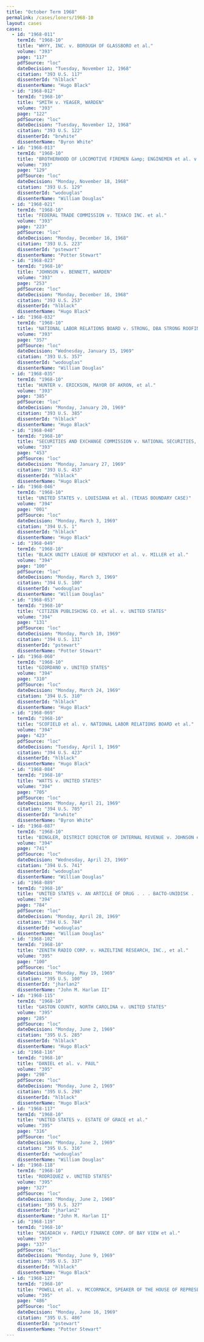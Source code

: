 ```yaml
---
title: "October Term 1968"
permalink: /cases/loners/1968-10
layout: cases
cases:
  - id: "1968-011"
    termId: "1968-10"
    title: "WHYY, INC. v. BOROUGH OF GLASSBORO et al."
    volume: "393"
    page: "117"
    pdfSource: "loc"
    dateDecision: "Tuesday, November 12, 1968"
    citation: "393 U.S. 117"
    dissenterId: "hlblack"
    dissenterName: "Hugo Black"
  - id: "1968-012"
    termId: "1968-10"
    title: "SMITH v. YEAGER, WARDEN"
    volume: "393"
    page: "122"
    pdfSource: "loc"
    dateDecision: "Tuesday, November 12, 1968"
    citation: "393 U.S. 122"
    dissenterId: "brwhite"
    dissenterName: "Byron White"
  - id: "1968-013"
    termId: "1968-10"
    title: "BROTHERHOOD OF LOCOMOTIVE FIREMEN &amp; ENGINEMEN et al. v. CHICAGO, ROCK ISLAND &amp; PACIFIC RAILROAD CO. et al."
    volume: "393"
    page: "129"
    pdfSource: "loc"
    dateDecision: "Monday, November 18, 1968"
    citation: "393 U.S. 129"
    dissenterId: "wodouglas"
    dissenterName: "William Douglas"
  - id: "1968-021"
    termId: "1968-10"
    title: "FEDERAL TRADE COMMISSION v. TEXACO INC. et al."
    volume: "393"
    page: "223"
    pdfSource: "loc"
    dateDecision: "Monday, December 16, 1968"
    citation: "393 U.S. 223"
    dissenterId: "pstewart"
    dissenterName: "Potter Stewart"
  - id: "1968-023"
    termId: "1968-10"
    title: "JOHNSON v. BENNETT, WARDEN"
    volume: "393"
    page: "253"
    pdfSource: "loc"
    dateDecision: "Monday, December 16, 1968"
    citation: "393 U.S. 253"
    dissenterId: "hlblack"
    dissenterName: "Hugo Black"
  - id: "1968-032"
    termId: "1968-10"
    title: "NATIONAL LABOR RELATIONS BOARD v. STRONG, DBA STRONG ROOFING &amp; INSULATING CO."
    volume: "393"
    page: "357"
    pdfSource: "loc"
    dateDecision: "Wednesday, January 15, 1969"
    citation: "393 U.S. 357"
    dissenterId: "wodouglas"
    dissenterName: "William Douglas"
  - id: "1968-035"
    termId: "1968-10"
    title: "HUNTER v. ERICKSON, MAYOR OF AKRON, et al."
    volume: "393"
    page: "385"
    pdfSource: "loc"
    dateDecision: "Monday, January 20, 1969"
    citation: "393 U.S. 385"
    dissenterId: "hlblack"
    dissenterName: "Hugo Black"
  - id: "1968-040"
    termId: "1968-10"
    title: "SECURITIES AND EXCHANGE COMMISSION v. NATIONAL SECURITIES, INC., et al."
    volume: "393"
    page: "453"
    pdfSource: "loc"
    dateDecision: "Monday, January 27, 1969"
    citation: "393 U.S. 453"
    dissenterId: "hlblack"
    dissenterName: "Hugo Black"
  - id: "1968-046"
    termId: "1968-10"
    title: "UNITED STATES v. LOUISIANA et al. (TEXAS BOUNDARY CASE)"
    volume: "394"
    page: "001"
    pdfSource: "loc"
    dateDecision: "Monday, March 3, 1969"
    citation: "394 U.S. 1"
    dissenterId: "hlblack"
    dissenterName: "Hugo Black"
  - id: "1968-049"
    termId: "1968-10"
    title: "BLACK UNITY LEAGUE OF KENTUCKY et al. v. MILLER et al."
    volume: "394"
    page: "100"
    pdfSource: "loc"
    dateDecision: "Monday, March 3, 1969"
    citation: "394 U.S. 100"
    dissenterId: "wodouglas"
    dissenterName: "William Douglas"
  - id: "1968-053"
    termId: "1968-10"
    title: "CITIZEN PUBLISHING CO. et al. v. UNITED STATES"
    volume: "394"
    page: "131"
    pdfSource: "loc"
    dateDecision: "Monday, March 10, 1969"
    citation: "394 U.S. 131"
    dissenterId: "pstewart"
    dissenterName: "Potter Stewart"
  - id: "1968-060"
    termId: "1968-10"
    title: "GIORDANO v. UNITED STATES"
    volume: "394"
    page: "310"
    pdfSource: "loc"
    dateDecision: "Monday, March 24, 1969"
    citation: "394 U.S. 310"
    dissenterId: "hlblack"
    dissenterName: "Hugo Black"
  - id: "1968-069"
    termId: "1968-10"
    title: "SCOFIELD et al. v. NATIONAL LABOR RELATIONS BOARD et al."
    volume: "394"
    page: "423"
    pdfSource: "loc"
    dateDecision: "Tuesday, April 1, 1969"
    citation: "394 U.S. 423"
    dissenterId: "hlblack"
    dissenterName: "Hugo Black"
  - id: "1968-084"
    termId: "1968-10"
    title: "WATTS v. UNITED STATES"
    volume: "394"
    page: "705"
    pdfSource: "loc"
    dateDecision: "Monday, April 21, 1969"
    citation: "394 U.S. 705"
    dissenterId: "brwhite"
    dissenterName: "Byron White"
  - id: "1968-087"
    termId: "1968-10"
    title: "BINGLER, DISTRICT DIRECTOR OF INTERNAL REVENUE v. JOHNSON et al."
    volume: "394"
    page: "741"
    pdfSource: "loc"
    dateDecision: "Wednesday, April 23, 1969"
    citation: "394 U.S. 741"
    dissenterId: "wodouglas"
    dissenterName: "William Douglas"
  - id: "1968-089"
    termId: "1968-10"
    title: "UNITED STATES v. AN ARTICLE OF DRUG . . . BACTO-UNIDISK . . . ."
    volume: "394"
    page: "784"
    pdfSource: "loc"
    dateDecision: "Monday, April 28, 1969"
    citation: "394 U.S. 784"
    dissenterId: "wodouglas"
    dissenterName: "William Douglas"
  - id: "1968-102"
    termId: "1968-10"
    title: "ZENITH RADIO CORP. v. HAZELTINE RESEARCH, INC., et al."
    volume: "395"
    page: "100"
    pdfSource: "loc"
    dateDecision: "Monday, May 19, 1969"
    citation: "395 U.S. 100"
    dissenterId: "jharlan2"
    dissenterName: "John M. Harlan II"
  - id: "1968-115"
    termId: "1968-10"
    title: "GASTON COUNTY, NORTH CAROLINA v. UNITED STATES"
    volume: "395"
    page: "285"
    pdfSource: "loc"
    dateDecision: "Monday, June 2, 1969"
    citation: "395 U.S. 285"
    dissenterId: "hlblack"
    dissenterName: "Hugo Black"
  - id: "1968-116"
    termId: "1968-10"
    title: "DANIEL et al. v. PAUL"
    volume: "395"
    page: "298"
    pdfSource: "loc"
    dateDecision: "Monday, June 2, 1969"
    citation: "395 U.S. 298"
    dissenterId: "hlblack"
    dissenterName: "Hugo Black"
  - id: "1968-117"
    termId: "1968-10"
    title: "UNITED STATES v. ESTATE OF GRACE et al."
    volume: "395"
    page: "316"
    pdfSource: "loc"
    dateDecision: "Monday, June 2, 1969"
    citation: "395 U.S. 316"
    dissenterId: "wodouglas"
    dissenterName: "William Douglas"
  - id: "1968-118"
    termId: "1968-10"
    title: "RODRIQUEZ v. UNITED STATES"
    volume: "395"
    page: "327"
    pdfSource: "loc"
    dateDecision: "Monday, June 2, 1969"
    citation: "395 U.S. 327"
    dissenterId: "jharlan2"
    dissenterName: "John M. Harlan II"
  - id: "1968-119"
    termId: "1968-10"
    title: "SNIADACH v. FAMILY FINANCE CORP. OF BAY VIEW et al."
    volume: "395"
    page: "337"
    pdfSource: "loc"
    dateDecision: "Monday, June 9, 1969"
    citation: "395 U.S. 337"
    dissenterId: "hlblack"
    dissenterName: "Hugo Black"
  - id: "1968-127"
    termId: "1968-10"
    title: "POWELL et al. v. MCCORMACK, SPEAKER OF THE HOUSE OF REPRESENTATIVES, et al."
    volume: "395"
    page: "486"
    pdfSource: "loc"
    dateDecision: "Monday, June 16, 1969"
    citation: "395 U.S. 486"
    dissenterId: "pstewart"
    dissenterName: "Potter Stewart"
---
```

